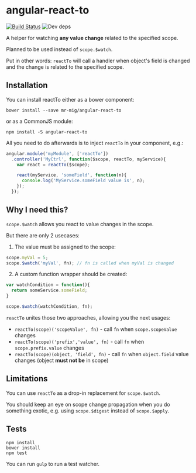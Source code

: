 angular-react-to
================
[![Build Status](https://travis-ci.org/mr-mig/angular-react-to.svg?branch=master)](https://travis-ci.org/mr-mig/angular-react-to)
![Dev deps](https://david-dm.org/mr-mig/angular-react-to/dev-status.svg)

A helper for watching **any value change** related to the specified scope.

Planned to be used instead of `scope.$watch`.

Put in other words:
`reactTo` will call a handler when object's field is changed and the change is related to the specified scope.


## Installation

You can install reactTo either as a bower component:

```
bower install --save mr-mig/angular-react-to
```

or as a CommonJS module:

```
npm install -S angular-react-to
```

All you need to do afterwards is to inject `reactTo` in your component, e.g.:
```javascript
angular.module('myModule', ['reactTo'])
  .controller('MyCtrl', function($scope, reactTo, myService){
    var react = reactTo($scope);

    react(myService, 'someField', function(n){
      console.log('MyService.someField value is', n);
    });
  });
```


## Why I need this?
`scope.$watch` allows you react to value changes in the scope.

But there are only 2 usecases:

1. The value must be assigned to the scope:

  ```javascript
  scope.myVal = 5;
  scope.$watch('myVal', fn); // fn is called when myVal is changed
  ```
2. A custom function wrapper should be created:

 ```javascript
 var watchCondition = function(){
   return someService.someField;
 }

 scope.$watch(watchCondition, fn);
 ```

`reactTo` unites those two approaches, allowing you the next usages:

  * `reactTo(scope)('scopeValue', fn)`      - call `fn` when `scope.scopeValue` changes
  * `reactTo(scope)('prefix','value', fn)`  - call `fn` when `scope.prefix.value` changes
  * `reactTo(scope)(object, 'field', fn)`   - call `fn` when `object.field` value changes (object **must not be** in scope)

## Limitations

You can use `reactTo` as a drop-in replacement for `scope.$watch`.

You should keep an eye on scope change propagation when you do something exotic, e.g. using `scope.$digest` instead of `scope.$apply`.

## Tests
```
npm install
bower install
npm test
```

You can run `gulp` to run a test watcher.
